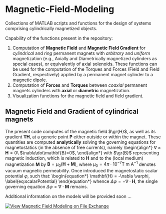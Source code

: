 # Magnetic-Field-Modeling

Collections of MATLAB scripts and functions for the design of systems comprising cylindrically magnetized objects.

Capability of the functions present in the repository: 
1) Computation of **Magnetic Field** and **Magnetic Field Gradient** for *cylindrical* and *ring* permanent magnets with *arbitrary* and *uniform* magnetization (e.g., Axially and Diametrically magnetized cylinders as special cases), or equivalently of axial solenoids. These functions can be used for the computation of the Torques and Forces (Field and Field Gradient, respectively) applied by a permanent magnet cylinder to a magnetic dipole.
2) Computation of **Forces** and **Torques** between *coaxial* permanent magnets cylinders with **axial** or **diametric** magnetization.
3) Visualization functions for the magnetic field and field gradient.

## Magnetic Field and Gradient of cylindrical magnets

The present code computes of the magnetic field $\gr{H}$, as well as its gradient $\nabla\mathbf{H}$, at a generic point $\mathbf{P}$ either outside or within the magnet. These quantities are computed **analytically** solving the governing equations for magnetostatics (in the absence of free currents), namely
\begin{align*}
$\nabla\times\mathbf{H}=0$\\
$\nabla\dot\mathbf{B}=0$,
\end{align*}
with $\gr{B}$ representing magnetic induction, which is related to $\mathbf{H}$ and to the (local medium) magnetization $\mathbf{M}$ by $\mathbf{B} = \mu_0(\mathbf{H} + \mathbf{M} )$, where $\mu_0 = 4\pi \cdot 10^{-7} \mbox{T m A}^{-1}$ denotes vacuum magnetic permeability. Once introduced the 
magnetostatic scalar potential $\varphi$,
such that:
\begin{equation*}
\mathbf{H} = -\nabla \varphi,
\label{eq:scalarPotential}
\end{equation*}
whence $\Delta\varphi = -\nabla\cdot\mathbf{H}$,
the single governing equation
$\Delta\varphi = \nabla \cdot \mathbf{M}$ remains.

Additional information on the models will be provided soon ...

[![View Magnetic Field Modeling on File Exchange](https://www.mathworks.com/matlabcentral/images/matlab-file-exchange.svg)](https://www.mathworks.com/matlabcentral/fileexchange/73906-magnetic-field-modeling)
